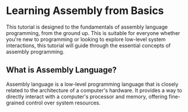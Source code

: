 # Learning Assembly from Basics

This tutorial is designed to the fundamentals of assembly language programming, from the ground up. This is suitable for everyone whether you're new to programming or looking to explore low-level system interactions, this tutorial will guide through the essential concepts of assembly programming.

## What is Assembly Language?

Assembly language is a low-level programming language that is closely related to the architecture of a computer's hardware. It provides a way to directly interact with a computer's processor and memory, offering fine-grained control over system resources.
